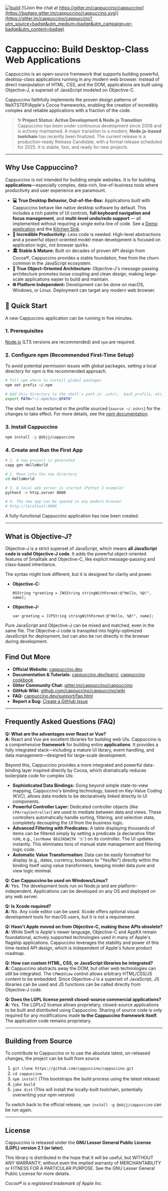[![build](https://github.com/cappuccino/cappuccino/actions/workflows/BuildAndTest.yml/badge.svg)](https://github.com/cappuccino/cappuccino/actions/workflows/BuildAndTest.yml)
[![Join the chat at https://gitter.im/cappuccino/cappuccino](https://badges.gitter.im/cappuccino/cappuccino.svg)](https://gitter.im/cappuccino/cappuccino?utm_source=badge&utm_medium=badge&utm_campaign=pr-badge&utm_content=badge)

# Cappuccino: Build Desktop-Class Web Applications

Cappuccino is an open-source framework that supports building powerful, desktop-class applications running in any modern web browser. Instead of direct manipulation of HTML, CSS, and the DOM, applications are built using Objective-J, a superset of JavaScript modeled on Objective-C.

Cappuccino faithfully implements the proven design patterns of NeXTSTEP/Apple's Cocoa frameworks, enabling the creation of incredibly complex and reliable applications with a fraction of the code.

> **✨ Project Status: Active Development & Node.js Transition**
> Cappuccino has been under continuous development since 2008 and is actively maintained. A major transition to a modern, **Node.js-based toolchain** has recently been finalized. The current release is a production-ready Release Candidate, with a formal release scheduled for 2025. It is stable, fast, and ready for new projects.

---

## Why Use Cappuccino?

Cappuccino is not intended for building simple websites. It is for building **applications**—especially complex, data-rich, line-of-business tools where productivity and user experience are paramount.

*   **💻 True Desktop Behavior, Out-of-the-Box:** Applications built with Cappuccino behave like native desktop software by default. This includes a rich palette of UI controls, **full keyboard navigation and focus management**, and **multi-level undo/redo support** — all implemented without requiring a single extra line of code. See a [Demo application](https://ansb.uniklinik-freiburg.de/UIBuilder/index.html) and the [Kitchen Sink](https://cappuccino-testbook.5apps.com/#ThemeKitchenSink).
*   **🚀 Incredible Productivity:** Less code is needed. High-level abstractions and a powerful object-oriented model mean development is focused on application logic, not browser quirks.
*   **🏛️ Stable & Mature:** Built on decades of proven API design from Cocoa®, Cappuccino provides a stable foundation, free from the churn common in the JavaScript ecosystem.
*   **🧱 True Object-Oriented Architecture:** Objective-J's message-passing architecture promotes loose coupling and clean design, making large-scale applications easier to build and maintain.
*   **🌐 Platform Independent:** Development can be done on macOS, Windows, or Linux. Deployment can target any modern web browser.

## 🚀 Quick Start

A new Cappuccino application can be running in five minutes.

### 1. Prerequisites
[Node.js](https://nodejs.org/en/download/) (LTS versions are recommended) and `npm` are required.

### 2. Configure npm (Recommended First-Time Setup)
To avoid potential permission issues with global packages, setting a local directory for npm is the recommended approach.

```bash
# Tell npm where to install global packages
npm set prefix ~/.npm

# Add this directory to the shell's path in .zshrc, .bash_profile, etc.
export PATH="~/.npm/bin:$PATH"
```
The shell must be restarted or the profile sourced (`source ~/.zshrc`) for the changes to take effect. For more details, see the [npm documentation](https://docs.npmjs.com/resolving-eacces-permissions-errors-when-installing-packages-globally).

### 3. Install Cappuccino
```bash
npm install -g @objj/cappuccino
```

### 4. Create and Run the First App
```bash
# 1. A new project is generated
capp gen HelloWorld

# 2. Move into the new directory
cd HelloWorld

# 3. A local web server is started (Python 3 example)
python3 -m http.server 8000

# 4. The new app can be opened in any modern browser
# http://localhost:8000
```
A fully-functional Cappuccino application has now been created.

---

## What is Objective-J?

Objective-J is a strict superset of JavaScript, which means **all JavaScript code is valid Objective-J code**. It adds the powerful object-oriented features of Smalltalk and Objective-C, like explicit message-passing and class-based inheritance.

The syntax might look different, but it is designed for clarity and power.

*   **Objective-C:**
    ```objc
    NSString *greeting = [NSString stringWithFormat:@"Hello, %@!", name];
    ```
*   **Objective-J:**
    ```objj
    var greeting = [CPString stringWithFormat:@"Hello, %@!", name];
    ```

Pure JavaScript and Objective-J can be mixed and matched, even in the same file. The Objective-J code is transpiled into highly-optimized JavaScript for deployment, but can also be run directly in the browser during development.

## Find Out More

*   **Official Website:** [cappuccino.dev](http://cappuccino.dev)
*   **Documentation & Tutorials:** [cappuccino.dev/learn/](http://cappuccino.dev/learn/),  [cappuccino cookbook](https://cappuccino-cookbook.5apps.com)
*   **Gitter Community Chat:** [gitter.im/cappuccino/cappuccino](https://gitter.im/cappuccino/cappuccino)
*   **GitHub Wiki:** [github.com/cappuccino/cappuccino/wiki](https://github.com/cappuccino/cappuccino/wiki)
*   **FAQ:** [cappuccino.dev/support/faq.html](http://cappuccino.dev/support/faq.html)
*   **Report a Bug:** [Create a GitHub Issue](http://github.com/cappuccino/cappuccino/issues)

---

## Frequently Asked Questions (FAQ)

**Q: What are the advantages over React or Vue?**  
**A:** React and Vue are excellent libraries for building web UIs. Cappuccino is a comprehensive **framework** for building entire **applications**. It provides a fully integrated stack—including a mature UI library, event handling, and data management—designed for large-scale development.

Beyond this, Cappuccino provides a more integrated and powerful data-binding layer inspired directly by Cocoa, which dramatically reduces boilerplate code for complex UIs:

*   **Sophisticated Data Bindings:** Going beyond simple state-to-view mapping, Cappuccino's binding technology, based on Key-Value Coding (KVC), allows data models to be declaratively linked directly to UI components.
*   **Powerful Controller Layer:** Dedicated controller objects (like `CPArrayController`) are used to mediate between data and views. These controllers automatically handle sorting, filtering, and selection state, completely decoupling the UI from the business logic.
*   **Advanced Filtering with Predicates:** A table displaying thousands of items can be filtered simply by setting a predicate (a declarative filter rule, e.g., `lastName BEGINSWITH 'S'`) on its controller. The UI updates instantly. This eliminates tons of manual state management and filtering logic code.
*   **Automatic Value Transformation:** Data can be easily formatted for display (e.g., dates, currency, booleans to "Yes/No") directly within the binding itself using value transformers, keeping model data pure and view logic minimal.

**Q: Can Cappuccino be used on Windows/Linux?**  
**A:** Yes. The development tools run on Node.js and are platform-independent. Applications can be developed on any OS and deployed on any web server.

**Q: Is Xcode required?**  
**A:** No. Any code editor can be used. Xcode offers optional visual development tools for macOS users, but it is not a requirement.

**Q: Hasn't Apple moved on from Objective-C, making these APIs obsolete?**  
**A:** While Swift is Apple's newer language, Objective-C and AppKit remain foundational, actively supported technologies used in many of Apple's flagship applications. Cappuccino leverages the stability and power of this time-tested API design, which is independent of Apple's future product roadmap.

**Q: How can custom HTML, CSS, or JavaScript libraries be integrated?**  
**A:** Cappuccino abstracts away the DOM, but other web technologies can still be integrated. The `CPWebView` control allows arbitrary HTML/CSS/JS content to be embedded. Since Objective-J is a superset of JavaScript, JS libraries can be used and JS functions can be called directly from Objective-J code.

**Q: Does the LGPL license permit closed-source commercial applications?**  
**A:** Yes. The LGPLv2 license allows proprietary, closed-source applications to be built and distributed using Cappuccino. Sharing of source code is only required for any modifications made **to the Cappuccino framework itself**. The application code remains proprietary.

---

## Building from Source

To contribute to Cappuccino or to use the absolute latest, un-released changes, the project can be built from source.

1.  `git clone https://github.com/cappuccino/cappuccino.git`
2.  `cd cappuccino`
3.  `npm install` (This bootstraps the build process using the latest release)
4.  `jake build`
5.  `jake dist` (This will install the locally-built toolchain, potentially overwriting your npm version)

To switch back to the official release, `npm install -g @objj/cappuccino` can be run again.

---

## License

Cappuccino is released under the **GNU Lesser General Public License (LGPL) version 2.1 (or later)**.

This library is distributed in the hope that it will be useful, but WITHOUT ANY WARRANTY; without even the implied warranty of MERCHANTABILITY or FITNESS FOR A PARTICULAR PURPOSE. See the GNU Lesser General Public License for more details.

*Cocoa® is a registered trademark of Apple Inc.*

